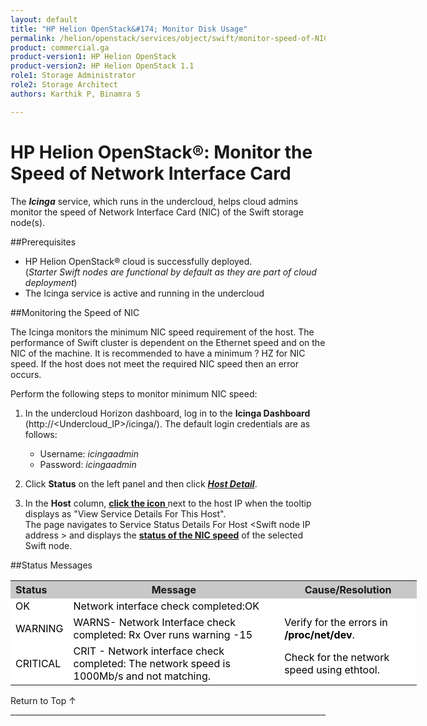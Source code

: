 ```yaml
---
layout: default
title: "HP Helion OpenStack&#174; Monitor Disk Usage"
permalink: /helion/openstack/services/object/swift/monitor-speed-of-NIC/
product: commercial.ga
product-version1: HP Helion OpenStack
product-version2: HP Helion OpenStack 1.1
role1: Storage Administrator
role2: Storage Architect
authors: Karthik P, Binamra S

---
```

<!--UNDER REVISION-->

<script>

function PageRefresh {
onLoad="window.refresh"
}

PageRefresh();

</script>

<!--
<p style="font-size: small;"> <a href="/helion/openstack/services/object/overview/">&#9664; PREV</a> | <a href="/helion/openstack/services/overview/">&#9650; UP</a> | <a href=" /helion/openstack/services/swift/deployment/"> NEXT &#9654</a> </p>-->


# HP Helion OpenStack&#174;: Monitor the Speed of Network Interface Card

The ***Icinga*** service, which runs in the undercloud, helps cloud admins monitor the speed of  Network Interface Card (NIC) of the Swift storage node(s).


##Prerequisites

* HP Helion OpenStack&#174; cloud is successfully deployed. <br> (*Starter Swift nodes are functional by default as they are part of cloud deployment*)
* The Icinga service is active and running in the undercloud


##Monitoring the Speed of NIC

The Icinga monitors the minimum NIC speed requirement of the host. The performance of Swift cluster is dependent on the Ethernet speed and on the NIC of the machine.  It is recommended to have a minimum ? HZ for NIC speed. If the host does not meet the required NIC speed then an error occurs.

Perform the following steps to monitor minimum NIC speed:

1. In the undercloud Horizon dashboard, log in to the **Icinga Dashboard** (http://&lt;Undercloud_IP&gt;/icinga/). The default login credentials are as follows:
		
    * Username: *icingaadmin*
	* Password: *icingaadmin* 

2. Click **Status** on the left panel and then click 
<a href="javascript:window.open('/content/documentation/media/icinga_host-details.png','_blank','toolbar=no,menubar=no,resizable=yes,scrollbars=yes')"><b><i>Host Detail</i></b><!---(opens in a new window)----></a>.

3. In the **Host** column, <a href="javascript:window.open('/content/documentation/media/swift_icinga_view-details.png','_blank','toolbar=no,menubar=no,resizable=yes,scrollbars=yes')"><b>click the icon</b><!--- (opens in a new window)---> </a> next to the host IP when the tooltip displays as "View Service Details For This Host". <br>
The page navigates to Service Status Details For Host &lt;Swift node IP address &gt; and displays the <a href="javascript:window.open('/content/documentation/media/swift_icinga-network-interface.png','_blank','toolbar=no,menubar=no,resizable=yes,scrollbars=yes')"><b>status of the NIC speed</b><!--- (opens in a new window)---></a>   of the selected Swift node.


<!--
4. Click the target Swift node IP address to open the  <a href="javascript:window.open('/content/documentation/media/swift_icinga-mount-points.png','_blank','toolbar=no,menubar=no,resizable=yes,scrollbars=yes')"><b><i>Service Status Details For Host &lt;Swift node IP address &gt;</i></b><!--- (opens in a new window)---></a><!-- to view the disk usage of the selected Swift node.--->


##Status Messages

<table style="text-align: left; vertical-align: top; width:650px;">
<tr style="background-color: #C8C8C8;">
	<th>Status</th>
	<th><center>Message</center></th>
    <th><center>Cause/Resolution</center></th>
</tr>
<tr style="background-color: white; color: black;">
	<td>OK</td>
	<td>Network interface check completed:OK
</td>
    <td> </td>
</tr>
<tr style="background-color: white; color: black;">
	<td>WARNING </td>
	<td>WARNS- Network Interface check completed: Rx Over runs warning -15 
</td>
    <td>Verify for the errors in <b>/proc/net/dev</b>.  
</td>
</tr>
<tr style="background-color: white; color: black;">
	<td>CRITICAL </td>
	<td>CRIT - Network interface check completed: The network speed is 1000Mb/s and not matching.</td>
    <td>Check for the network speed using ethtool.
</td>
</table>

<a href="#top" style="padding:14px 0px 14px 0px; text-decoration: none;"> Return to Top &#8593; </a>

----

 



